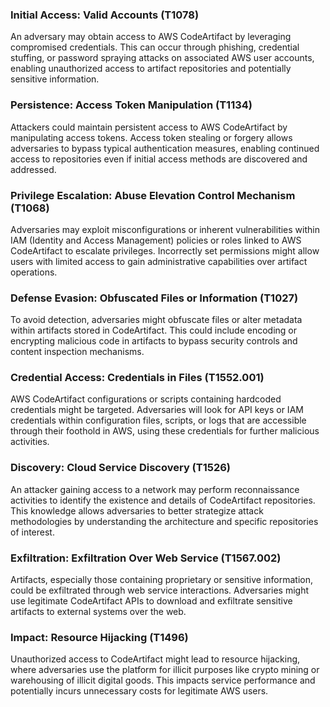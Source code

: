 ### Initial Access: Valid Accounts (T1078)
An adversary may obtain access to AWS CodeArtifact by leveraging compromised credentials. This can occur through phishing, credential stuffing, or password spraying attacks on associated AWS user accounts, enabling unauthorized access to artifact repositories and potentially sensitive information.

### Persistence: Access Token Manipulation (T1134)
Attackers could maintain persistent access to AWS CodeArtifact by manipulating access tokens. Access token stealing or forgery allows adversaries to bypass typical authentication measures, enabling continued access to repositories even if initial access methods are discovered and addressed.

### Privilege Escalation: Abuse Elevation Control Mechanism (T1068)
Adversaries may exploit misconfigurations or inherent vulnerabilities within IAM (Identity and Access Management) policies or roles linked to AWS CodeArtifact to escalate privileges. Incorrectly set permissions might allow users with limited access to gain administrative capabilities over artifact operations.

### Defense Evasion: Obfuscated Files or Information (T1027)
To avoid detection, adversaries might obfuscate files or alter metadata within artifacts stored in CodeArtifact. This could include encoding or encrypting malicious code in artifacts to bypass security controls and content inspection mechanisms.

### Credential Access: Credentials in Files (T1552.001)
AWS CodeArtifact configurations or scripts containing hardcoded credentials might be targeted. Adversaries will look for API keys or IAM credentials within configuration files, scripts, or logs that are accessible through their foothold in AWS, using these credentials for further malicious activities.

### Discovery: Cloud Service Discovery (T1526)
An attacker gaining access to a network may perform reconnaissance activities to identify the existence and details of CodeArtifact repositories. This knowledge allows adversaries to better strategize attack methodologies by understanding the architecture and specific repositories of interest.

### Exfiltration: Exfiltration Over Web Service (T1567.002)
Artifacts, especially those containing proprietary or sensitive information, could be exfiltrated through web service interactions. Adversaries might use legitimate CodeArtifact APIs to download and exfiltrate sensitive artifacts to external systems over the web.

### Impact: Resource Hijacking (T1496)
Unauthorized access to CodeArtifact might lead to resource hijacking, where adversaries use the platform for illicit purposes like crypto mining or warehousing of illicit digital goods. This impacts service performance and potentially incurs unnecessary costs for legitimate AWS users.
